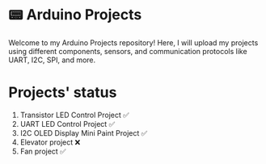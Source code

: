 # 📟 Arduino Projects
Welcome to my Arduino Projects repository! Here, I will upload my projects using different components, sensors, and communication protocols like UART, I2C, SPI, and more.
# Projects' status
1. Transistor LED Control Project ✅
2. UART LED Control Project ✅
3. I2C OLED Display Mini Paint Project ✅
4. Elevator project ❌
5. Fan project ✅
